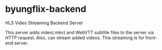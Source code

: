 # byungflix-backend
HLS Video Streaming Backend Server

This server adds video(.mkv) and WebVTT subtitle files to the server via HTTP request.
Also, can stream added videos.
This streaming is for front-end server.
